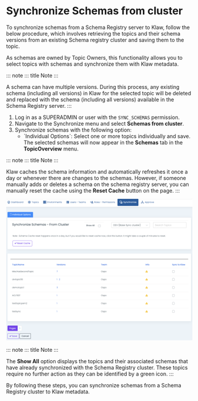 # Synchronize Schemas from cluster

To synchronize schemas from a Schema Registry server to Klaw, follow the
below procedure, which involves retrieving the topics and their schema
versions from an existing Schema registry cluster and saving them to the
topic.

As schemas are owned by Topic Owners, this functionality allows you to
select topics with schemas and synchronize them with Klaw metadata.

::: note
::: title
Note
:::

A schema can have multiple versions. During this process, any existing
schema (including all versions) in Klaw for the selected topic will be
deleted and replaced with the schema (including all versions) available
in the Schema Registry server.
:::

1.  Log in as a SUPERADMIN or user with the `SYNC_SCHEMAS` permission.
2.  Navigate to the Synchronize menu and select **Schemas from
    cluster**.
3.  Synchronize schemas with the following option:
    -   \`Individual Options\`: Select one or more topics individually
        and save. The selected schemas will now appear in the
        **Schemas** tab in the **TopicOverview** menu.

::: note
::: title
Note
:::

Klaw caches the schema information and automatically refreshes it once a
day or whenever there are changes to the schemas. However, if someone
manually adds or deletes a schema on the schema registry server, you can
manually reset the cache using the **Reset Cache** button on the page.
:::

![image](../../../static/images/sync/SyncSchemasFromCluster.png)

::: note
::: title
Note
:::

The **Show All** option displays the topics and their associated schemas
that have already synchronized with the Schema Registry cluster. These
topics require no further action as they can be identified by a green
icon.
:::

By following these steps, you can synchronize schemas from a Schema
Registry cluster to Klaw metadata.
